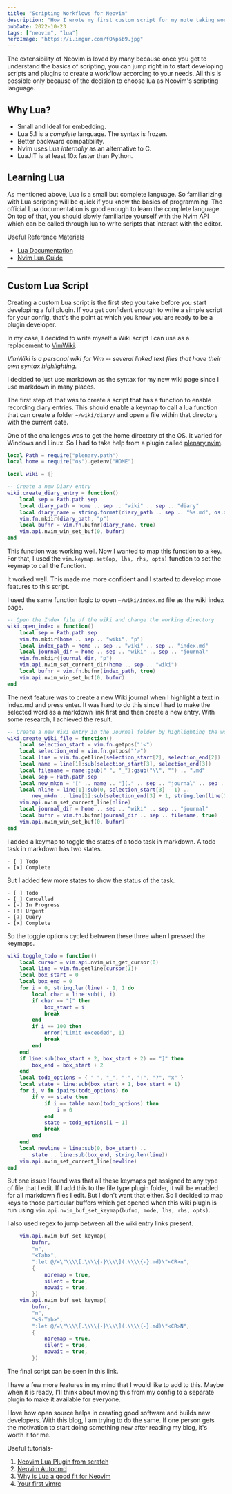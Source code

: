 ```yaml
---
title: "Scripting Workflows for Neovim"
description: "How I wrote my first custom script for my note taking workflow"
pubDate: 2022-10-23
tags: ["neovim", "lua"]
heroImage: "https://i.imgur.com/fONpsb9.jpg"
---
```

The extensibility of Neovim is loved by many because once you get to understand 
the basics of scripting, you can jump right in to start developing scripts and 
plugins to create a workflow according to your needs. All this is possible only 
because of the decision to choose lua as Neovim's scripting language.

## Why Lua?
- Small and Ideal for embedding.
- Lua 5.1 is a *complete* language. The syntax is frozen.
- Better backward compatibility.
- Nvim uses Lua *internally* as an alternative to C.
- LuaJIT is at least 10x faster than Python.


## Learning Lua
As mentioned above, Lua is a small but complete language. So familiarizing with 
Lua scripting will be quick if you know the basics of programming. The official Lua 
documentation is good enough to learn the complete language. On top of that, you 
should slowly familiarize yourself with the Nvim API which can be called through lua to 
write scripts that interact with the editor.

Useful Reference Materials
- [Lua Documentation](https://www.lua.org/pil/)
- [Nvim Lua Guide](https://github.com/nanotee/nvim-lua-guide)

----

## Custom Lua Script
Creating a custom Lua script is the first step you take before you start developing 
a full plugin. If you get confident enough to write a simple script for your config, 
that's the point at which you know you are ready to be a plugin developer.

In my case, I decided to write myself a Wiki script I can use as a replacement to 
[VimWiki](https://github.com/vimwiki/vimwiki/). 

*VimWiki is a personal wiki for Vim -- several linked text files that have 
their own syntax highlighting.*

I decided to just use markdown as the syntax for my new wiki page since I use 
markdown in many places.

The first step of that was to create a script that has a function to enable recording
diary entries. This should enable a keymap to call a lua function that can create 
a folder `~/wiki/diary/` and open a file within that directory with the current date.

One of the challenges was to get the home directory of the OS. It varied for Windows 
and Linux. So I had to take help from a plugin called 
[plenary.nvim](https://github.com/nvim-lua/plenary.nvim).

```lua
local Path = require("plenary.path")
local home = require("os").getenv("HOME")

local wiki = {}

-- Create a new Diary entry
wiki.create_diary_entry = function()
    local sep = Path.path.sep
    local diary_path = home .. sep .. "wiki" .. sep .. "diary"
    local diary_name = string.format(diary_path .. sep .. "%s.md", os.date "%Y_%m_%d")
    vim.fn.mkdir(diary_path, "p")
    local bufnr = vim.fn.bufnr(diary_name, true)
    vim.api.nvim_win_set_buf(0, bufnr)
end
```

This function was working well. Now I wanted to map this function to a key. For 
that, I used the `vim.keymap.set(op, lhs, rhs, opts)` function to set the keymap 
to call the function. 

It worked well. This made me more confident and I started to develop more features 
to this script.

I used the same function logic to open `~/wiki/index.md` file as the wiki index page.
```lua
-- Open the Index file of the wiki and change the working directory
wiki.open_index = function()
    local sep = Path.path.sep
    vim.fn.mkdir(home .. sep .. "wiki", "p")
    local index_path = home .. sep .. "wiki" .. sep .. "index.md"
    local journal_dir = home .. sep .. "wiki" .. sep .. "journal"
    vim.fn.mkdir(journal_dir, "p")
    vim.api.nvim_set_current_dir(home .. sep .. "wiki")
    local bufnr = vim.fn.bufnr(index_path, true)
    vim.api.nvim_win_set_buf(0, bufnr)
end
```

The next feature was to create a new Wiki journal when I highlight a text in index.md 
and press enter. It was hard to do this since I had to make the selected word as a 
markdown link first and then create a new entry. With some research, I achieved the 
result.

```lua
-- Create a new Wiki entry in the Journal folder by highlighting the word and pressing <CR>
wiki.create_wiki_file = function()
    local selection_start = vim.fn.getpos("'<")
    local selection_end = vim.fn.getpos("'>")
    local line = vim.fn.getline(selection_start[2], selection_end[2])
    local name = line[1]:sub(selection_start[3], selection_end[3])
    local filename = name:gsub(" ", "_"):gsub("\\", "") .. ".md"
    local sep = Path.path.sep
    local new_mkdn = '[' .. name .. "](." .. sep .. "journal" .. sep .. filename .. ")"
    local nline = line[1]:sub(0, selection_start[3] - 1) ..
        new_mkdn .. line[1]:sub(selection_end[3] + 1, string.len(line[1]))
    vim.api.nvim_set_current_line(nline)
    local journal_dir = home .. sep .. "wiki" .. sep .. "journal"
    local bufnr = vim.fn.bufnr(journal_dir .. sep .. filename, true)
    vim.api.nvim_win_set_buf(0, bufnr)
end
```

I added a keymap to toggle the states of a todo task in markdown. A todo task in 
markdown has two states.
```
- [ ] Todo
- [x] Complete
```
But I added few more states to show the status of the task.
```
- [ ] Todo
- [_] Cancelled
- [-] In Progress
- [!] Urgent
- [?] Query
- [x] Complete
```

So the toggle options cycled between these three when I pressed the keymaps.

```lua
wiki.toggle_todo = function()
    local cursor = vim.api.nvim_win_get_cursor(0)
    local line = vim.fn.getline(cursor[1])
    local box_start = 0
    local box_end = 0
    for i = 0, string.len(line) - 1, 1 do
        local char = line:sub(i, i)
        if char == "[" then
            box_start = i
            break
        end
        if i == 100 then
            error("Limit exceeded", 1)
            break
        end
    end
    if line:sub(box_start + 2, box_start + 2) == "]" then
        box_end = box_start + 2
    end
    local todo_options = { " ", "_", "-", "!", "?", "x" }
    local state = line:sub(box_start + 1, box_start + 1)
    for i, v in ipairs(todo_options) do
        if v == state then
            if i == table.maxn(todo_options) then
                i = 0
            end
            state = todo_options[i + 1]
            break
        end
    end
    local newline = line:sub(0, box_start) ..
        state .. line:sub(box_end, string.len(line))
    vim.api.nvim_set_current_line(newline)
end
```

But one issue I found was that all these keymaps get assigned to any type of file 
that I edit. If I add this to the file type plugin folder, it will be enabled for 
all markdown files I edit. But I don't want that either. So I decided to map keys 
to those particular buffers which get opened when this wiki plugin is run using 
`vim.api.nvim_buf_set_keymap(bufno, mode, lhs, rhs, opts)`.

I also used regex to jump between all the wiki entry links present.
```lua
    vim.api.nvim_buf_set_keymap(
        bufnr,
        "n",
        "<Tab>",
        ":let @/=\"\\\\[.\\\\{-}\\\\](.\\\\{-}.md)\"<CR>n",
        {
            noremap = true,
            silent = true,
            nowait = true,
        })
    vim.api.nvim_buf_set_keymap(
        bufnr,
        "n",
        "<S-Tab>",
        ":let @/=\"\\\\[.\\\\{-}\\\\](.\\\\{-}.md)\"<CR>N",
        {
            noremap = true,
            silent = true,
            nowait = true,
        })
```

The final script can be seen in this link.

I have a few more features in my mind that I would like to add to this. Maybe when 
it is ready, I'll think about moving this from my config to a separate plugin to 
make it available for everyone.

I love how open source helps in creating good software and builds new developers.
With this blog, I am trying to do the same. If one person gets the motivation to 
start doing something new after reading my blog, it's worth it for me.

Useful tutorials-
1. [Neovim Lua Plugin from scratch](https://youtu.be/n4Lp4cV8YR0)
2. [Neovim Autocmd](https://youtu.be/ekMIIAqTZ34)
3. [Why is Lua a good fit for Neovim](https://youtu.be/IP3J56sKtn0)
4. [Your first vimrc](https://youtu.be/x2QJYq4IX6M)
